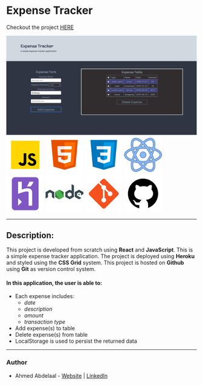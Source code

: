 # Expense Tracker

Checkout the project [HERE](https://polar-sands-39515.herokuapp.com/)

![expense-tracker-image](./src/images/expense-tracker-img.png)
<br />
![javascript](./src/images/javaScript_Icon.png)
![html5_logo](./src/images/html5_icon.png)
![css3_logo](./src/images/css3_icon.png)
![react_logo](./src/images/react_icon.png)
![heroku_logo](./src/images/heroku_icon.png)
![nodejs_logo](./src/images/nodejs_icon.png)
![git_logo](./src/images/git_icon.png)
![github_logo](./src/images/github_icon.png)

---

## Description:

This project is developed from scratch using **React** and **JavaScript**. This is a simple expense tracker application. The project is deployed using **Heroku** and styled using the **CSS Grid** system. This project is hosted on **Github** using **Git** as version control system.

#### In this application, the user is able to:

- Each expense includes:
  - _date_
  - _description_
  - _amount_
  - _transaction type_
- Add expense(s) to table
- Delete expense(s) from table
- LocalStorage is used to persist the returned data

---

### Author

- Ahmed Abdelaal - [Website]() | [LinkedIn]()
